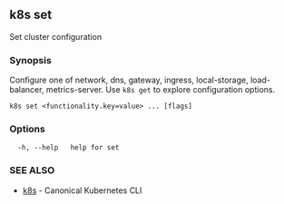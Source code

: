 ## k8s set

Set cluster configuration

### Synopsis

Configure one of network, dns, gateway, ingress, local-storage, load-balancer, metrics-server.
Use `k8s get` to explore configuration options.

```
k8s set <functionality.key=value> ... [flags]
```

### Options

```
  -h, --help   help for set
```

### SEE ALSO

* [k8s](k8s.md)	 - Canonical Kubernetes CLI

